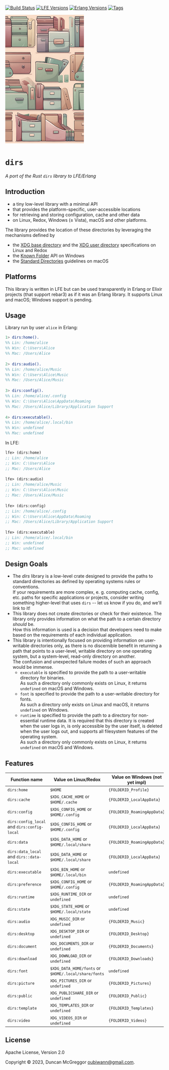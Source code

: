 [![Build Status][gh-actions-badge]][gh-actions]
[![LFE Versions][lfe badge]][lfe]
[![Erlang Versions][erlang badge]][versions]
[![Tags][github tags badge]][github tags]

[![Project Logo][logo]][logo-large]

# `dirs`

*A port of the Rust `dirs` library to LFE/Erlang*

## Introduction

- a tiny low-level library with a minimal API
- that provides the platform-specific, user-accessible locations
- for retrieving and storing configuration, cache and other data
- on Linux, Redox, Windows (≥ Vista), macOS and other platforms.

The library provides the location of these directories by leveraging the mechanisms defined by
- the [XDG base directory](https://standards.freedesktop.org/basedir-spec/basedir-spec-latest.html) and
  the [XDG user directory](https://www.freedesktop.org/wiki/Software/xdg-user-dirs/) specifications on Linux and Redox
- the [Known Folder](https://msdn.microsoft.com/en-us/library/windows/desktop/dd378457.aspx) API on Windows
- the [Standard Directories](https://developer.apple.com/library/content/documentation/FileManagement/Conceptual/FileSystemProgrammingGuide/FileSystemOverview/FileSystemOverview.html#//apple_ref/doc/uid/TP40010672-CH2-SW6)
  guidelines on macOS

## Platforms

This library is written in LFE but can be used transparently in Erlang or Elixir projects (that support rebar3) as if it was an Erlang library. It supports Linux and macOS; Windows support is pending.

## Usage


Library run by user `alice` in Erlang:

```erlang
1> dirs:home().
%% Lin: /home/alice
%% Win: C:\Users\Alice
%% Mac: /Users/Alice

2> dirs:audio().
%% Lin: /home/alice/Music
%% Win: C:\Users\Alice\Music
%% Mac: /Users/Alice/Music

3> dirs:config().
%% Lin: /home/alice/.config
%% Win: C:\Users\Alice\AppData\Roaming
%% Mac: /Users/Alice/Library/Application Support

4> dirs:executable().
%% Lin: /home/alice/.local/bin
%% Win: undefined
%% Mac: undefined
```

In LFE:

```lisp
lfe> (dirs:home)
;; Lin: /home/alice
;; Win: C:\Users\Alice
;; Mac: /Users/Alice

lfe> (dirs:audio)
;; Lin: /home/alice/Music
;; Win: C:\Users\Alice\Music
;; Mac: /Users/Alice/Music

lfe> (dirs:config)
;; Lin: /home/alice/.config
;; Win: C:\Users\Alice\AppData\Roaming
;; Mac: /Users/Alice/Library/Application Support

lfe> (dirs:executable)
;; Lin: /home/alice/.local/bin
;; Win: undefined
;; Mac: undefined
```

## Design Goals

- The _dirs_ library is a low-level crate designed to provide the paths to standard directories
  as defined by operating systems rules or conventions.<br/>
  If your requirements are more complex, e. g. computing cache, config, etc. paths for specific
  applications or projects, consider writing something higher-level that uses `dirs` -- let us know if you do, and we'll link to it!
- This library does not create directories or check for their existence. The library only provides
  information on what the path to a certain directory _should_ be.<br/>
  How this information is used is a decision that developers need to make based on the requirements
  of each individual application.
- This library is intentionally focused on providing information on user-writable directories only,
  as there is no discernible benefit in returning a path that points to a user-level, writable
  directory on one operating system, but a system-level, read-only directory on another.<br/>
  The confusion and unexpected failure modes of such an approach would be immense.
  - `executable` is specified to provide the path to a user-writable directory for binaries.<br/>
    As such a directory only commonly exists on Linux, it returns `undefined` on macOS and Windows.
  - `font` is specified to provide the path to a user-writable directory for fonts.<br/>
    As such a directory only exists on Linux and macOS, it returns `undefined` on Windows.
  - `runtime` is specified to provide the path to a directory for non-essential runtime data.
    It is required that this directory is created when the user logs in, is only accessible by the
    user itself, is deleted when the user logs out, and supports all filesystem features of the
    operating system.<br/>
    As such a directory only commonly exists on Linux, it returns `undefined` on macOS and Windows.

## Features

| Function name      | Value on Linux/Redox                                                   | Value on Windows (not yet impl)                 | Value on macOS                              |
|--------------------| ---------------------------------------------------------------------- |-----------------------------------| ------------------------------------------- |
| `dirs:home`         | `$HOME`                                                          | `{FOLDERID_Profile}`        | `$HOME`                               |
| `dirs:cache`        | `$XDG_CACHE_HOME`         or `$HOME/.cache`              | `{FOLDERID_LocalAppData}`   | `$HOME/Library/Caches`              |
| `dirs:config`       | `$XDG_CONFIG_HOME`        or `$HOME/.config`             | `{FOLDERID_RoamingAppData}` | `$HOME/Library/Application Support` |
| `dirs:config_local` and `dirs:config-local`| `$XDG_CONFIG_HOME`        or `$HOME/.config`             | `{FOLDERID_LocalAppData}`   | `$HOME/Library/Application Support` |
| `dirs:data`         | `$XDG_DATA_HOME`          or `$HOME/.local/share`       | `{FOLDERID_RoamingAppData}` | `$HOME/Library/Application Support` |
| `dirs:data_local` and `dirs::data-local`   | `$XDG_DATA_HOME`          or `$HOME/.local/share`        | `{FOLDERID_LocalAppData}`   | `$HOME/Library/Application Support` |
| `dirs:executable`   | `$XDG_BIN_HOME`           or `$HOME/.local/bin`          | `undefined`                            | `undefined`                                      |
| `dirs:preference`   | `$XDG_CONFIG_HOME`        or `$HOME/.config`             | `{FOLDERID_RoamingAppData}` | `$HOME/Library/Preferences`         |
| `dirs:runtime`      | `$XDG_RUNTIME_DIR`        or `undefined`                              | `undefined`                            | `undefined`                                      |
| `dirs:state`        | `$XDG_STATE_HOME`         or `$HOME/.local/state`        | `undefined`                            | `undefined`                                      |
| `dirs:audio`        | `XDG_MUSIC_DIR`           or `undefined`                              | `{FOLDERID_Music}`          | `$HOME/Music`                      |
| `dirs:desktop`      | `XDG_DESKTOP_DIR`         or `undefined`                              | `{FOLDERID_Desktop}`        | `$HOME/Desktop`                    |
| `dirs:document`     | `XDG_DOCUMENTS_DIR`       or `undefined`                              | `{FOLDERID_Documents}`      | `$HOME/Documents`                  |
| `dirs:download`     | `XDG_DOWNLOAD_DIR`        or `undefined`                              | `{FOLDERID_Downloads}`      | `$HOME/Downloads`                  |
| `dirs:font`         | `$XDG_DATA_HOME/fonts` or `$HOME/.local/share/fonts` | `undefined`                            | `$HOME/Library/Fonts`              |
| `dirs:picture`      | `XDG_PICTURES_DIR`        or `undefined`                              | `{FOLDERID_Pictures}`       | `$HOME/Pictures`                   |
| `dirs:public`       | `XDG_PUBLICSHARE_DIR`     or `undefined`                              | `{FOLDERID_Public}`         | `$HOME/Public`                     |
| `dirs:template`     | `XDG_TEMPLATES_DIR`       or `undefined`                              | `{FOLDERID_Templates}`      | `undefined`                                      |
| `dirs:video`        | `XDG_VIDEOS_DIR`          or `undefined`                              | `{FOLDERID_Videos}`         | `$HOME/Movies`                     |


## License

Apache License, Version 2.0

Copyright © 2023, Duncan McGreggor <oubiwann@gmail.com>.

[//]: ---Named-Links---

[logo]: priv/images/logo.png
[logo-large]: priv/images/logo-large.png
[screenshot]: priv/images/screenshot.png
[gh-actions-badge]: https://github.com/lfex/dirs/workflows/ci%2Fcd/badge.svg
[gh-actions]: https://github.com/lfex/dirs/actions
[lfe]: https://github.com/lfe/lfe
[lfe badge]: https://img.shields.io/badge/lfe-2.1+-blue.svg
[erlang badge]: https://img.shields.io/badge/erlang-21%20to%2025-blue.svg
[versions]: https://github.com/lfex/dirs/blob/main/rebar.config
[github tags]: https://github.com/lfex/dirs/tags
[github tags badge]: https://img.shields.io/github/tag/lfex/dirs.svg
